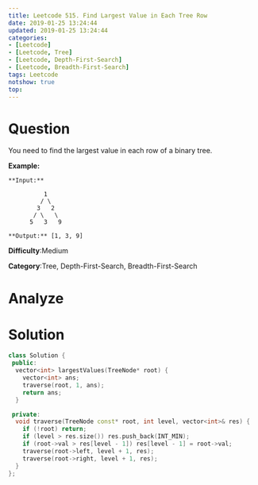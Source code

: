 ```yaml
---
title: Leetcode 515. Find Largest Value in Each Tree Row
date: 2019-01-25 13:24:44
updated: 2019-01-25 13:24:44
categories: 
- [Leetcode]
- [Leetcode, Tree]
- [Leetcode, Depth-First-Search]
- [Leetcode, Breadth-First-Search]
tags: Leetcode
notshow: true
top:
---
```


# Question

You need to find the largest value in each row of a binary tree.

**Example:**  

```
**Input:** 

          1
         / \
        3   2
       / \   \  
      5   3   9 

**Output:** [1, 3, 9]
```

**Difficulty**:Medium

**Category**:Tree, Depth-First-Search, Breadth-First-Search

<!-- more -->

# Analyze

# Solution

```cpp
class Solution {
 public:
  vector<int> largestValues(TreeNode* root) {
    vector<int> ans;
    traverse(root, 1, ans);
    return ans;
  }

 private:
  void traverse(TreeNode const* root, int level, vector<int>& res) {
    if (!root) return;
    if (level > res.size()) res.push_back(INT_MIN);
    if (root->val > res[level - 1]) res[level - 1] = root->val;
    traverse(root->left, level + 1, res);
    traverse(root->right, level + 1, res);
  }
};
```


